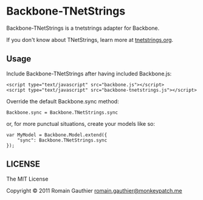 Backbone-TNetStrings
====================

Backbone-TNetStrings is a tnetstrings adapter for Backbone.

If you don't know about TNetStrings, learn more at
[tnetstrings.org](http://tnetstrings.org).

Usage
-----

Include Backbone-TNetStrings after having included Backbone.js:

    <script type="text/javascript" src="backbone.js"></script>
    <script type="text/javascript" src="backbone-tnetstrings.js"></script>


Override the default Backbone.sync method:

    Backbone.sync = Backbone.TNetStrings.sync

or, for more punctual situations, create your models like so:

    var MyModel = Backbone.Model.extend({
        "sync": Backbone.TNetStrings.sync
    });

LICENSE
-------

The MIT License

Copyright © 2011 Romain Gauthier <romain.gauthier@monkeypatch.me>


